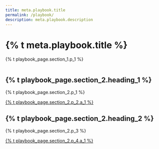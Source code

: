 ```yaml
---
title: meta.playbook.title
permalink: /playbook/
description: meta.playbook.description
---
```


<div class="bg-navy">
  <div class="container cntnr-wide px2 flex flex-center flex-justify">
    <div class="sm-col-8 py3 sm-py4">
      <h1 class="mt0 mb1 white">
        {% t meta.playbook.title %}
      </h1>
      <p class="mb0 white fs-20p">
        {% t playbook_page.section_1.p_1 %}
      </p>
    </div>
    <div class="sm-show sm-col-3 center">
      <img alt="" src="{{ '/assets/img/playbook-landing.svg' | relative_url }}" style="max-width:80%;">
    </div>
  </div>
</div>

<div class="bg-white">
  <div class="container cntnr-wide px2 pt4 pb2">
    <div class="clearfix mxn3">
      <div class="sm-col sm-col-6 px3">
        <h2 class="mt0 mb2 pb2 gray border-bottom border-light-blue" markdown="1">
          {% t playbook_page.section_2.heading_1 %}
        </h2>
        <p class="mb3">
          {% t playbook_page.section_2.p_1 %}
        </p>
        <p>
          <a href="{{ '/playbook/principles/' | relative_url }}" class="btn btn-primary btn-wide mb2">
            {% t playbook_page.section_2.p_2.a_1 %}
          </a>
        </p>
      </div>
      <div class="sm-col sm-col-6 px3">
        <h2 class="mt0 mb2 pb2 gray border-bottom border-light-blue" markdown="1">
          {% t playbook_page.section_2.heading_2 %}
        </h2>
        <p class="mb3">
          {% t playbook_page.section_2.p_3 %}
        </p>
        <p>
          <a href="{{ '/playbook/implementation/' | relative_url }}" class="btn btn-primary btn-wide mb2">
            {% t playbook_page.section_2.p_4.a_1 %}
          </a>
        </p>
      </div>
    </div>
  </div>
</div>
